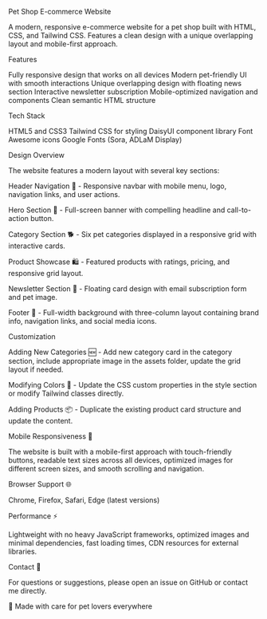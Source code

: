 Pet Shop E-commerce Website

A modern, responsive e-commerce website for a pet shop built with HTML, CSS, and Tailwind CSS. Features a clean design with a unique overlapping layout and mobile-first approach.

Features

Fully responsive design that works on all devices
Modern pet-friendly UI with smooth interactions
Unique overlapping design with floating news section
Interactive newsletter subscription
Mobile-optimized navigation and components
Clean semantic HTML structure

Tech Stack

HTML5 and CSS3
Tailwind CSS for styling
DaisyUI component library
Font Awesome icons
Google Fonts (Sora, ADLaM Display)


Design Overview

The website features a modern layout with several key sections:

Header Navigation 🧭 - Responsive navbar with mobile menu, logo, navigation links, and user actions.

Hero Section 🚀 - Full-screen banner with compelling headline and call-to-action button.

Category Section 🐕 - Six pet categories displayed in a responsive grid with interactive cards.

Product Showcase 🛍️ - Featured products with ratings, pricing, and responsive grid layout.

Newsletter Section 📧 - Floating card design with email subscription form and pet image.

Footer 🔗 - Full-width background with three-column layout containing brand info, navigation links, and social media icons.

Customization

Adding New Categories 🆕 - Add new category card in the category section, include appropriate image in the assets folder, update the grid layout if needed.

Modifying Colors 🎨 - Update the CSS custom properties in the style section or modify Tailwind classes directly.

Adding Products 📦 - Duplicate the existing product card structure and update the content.

Mobile Responsiveness 📱

The website is built with a mobile-first approach with touch-friendly buttons, readable text sizes across all devices, optimized images for different screen sizes, and smooth scrolling and navigation.

Browser Support 🌐

Chrome, Firefox, Safari, Edge (latest versions)

Performance ⚡

Lightweight with no heavy JavaScript frameworks, optimized images and minimal dependencies, fast loading times, CDN resources for external libraries.


Contact 💬

For questions or suggestions, please open an issue on GitHub or contact me directly.

🐾 Made with care for pet lovers everywhere